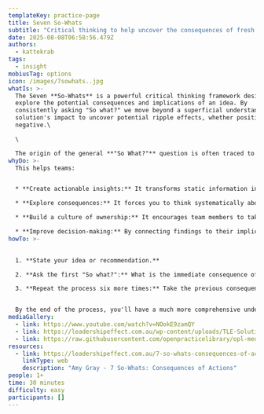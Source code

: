 ```yaml
---
templateKey: practice-page
title: Seven So-Whats
subtitle: "Critical thinking to help uncover the consequences of fresh ideas "
date: 2025-08-08T06:58:56.479Z
authors:
  - kattekrab
tags:
  - insight
mobiusTag: options
icon: /images/7sowhats..jpg
whatIs: >-
  The Seven **So-Whats** is a powerful critical thinking framework designed to
  explore the potential consequences and implications of an idea. By
  consistently asking "So what?" we move beyond a superficial understanding of a
  solution's impact to uncover potential ripple effects, whether positive or
  negative.\

  \

  The origin of the general **"So What?"** question is often traced to educational and strategic reflection models, such as Terry Borton's "What, So What, Now What" framework from the 1970s.
whyDo: >-
  This helps teams:


  * **Create actionable insights:** It transforms static information into a clear call to action, ensuring that every discovery has a purpose.

  * **Explore consequences:** It forces you to think systematically about the downstream effects of an idea, preventing you from being blindsided by unintended outcomes.

  * **Build a culture of ownership:** It encourages team members to take responsibility for turning insights into results, fostering a proactive and accountable environment.

  * **Improve decision-making:** By connecting findings to their implications, teams can make more informed and strategic decisions.
howTo: >-
  

  1. **State your idea or recommendation.**

  2. **Ask the first "So what?":** What is the immediate consequence of this action? Write down the answer.

  3. **Repeat the process six more times:** Take the previous consequence and ask, "So what?" again. This forces you to think about the downstream effects of each answer, peeling back the layers of a decision's impact.


  By the end of the process, you'll have a much more comprehensive understanding of your initial idea's consequences, leading to more robust and well-considered decisions.
mediaGallery:
  - link: https://www.youtube.com/watch?v=NOokE9zamQY
  - link: https://leadershipeffect.com.au/wp-content/uploads/TLE-Solution-Analysis-768x456.png
  - link: https://raw.githubusercontent.com/openpracticelibrary/opl-media/refs/heads/master/images/7sowhats..jpg
resources:
  - link: https://leadershipeffect.com.au/7-so-whats-consequences-of-actions/
    linkType: web
    description: "Amy Gray - 7 So-Whats: Consequences of Actions"
people: 1+
time: 30 minutes
difficulty: easy
participants: []
---
```


